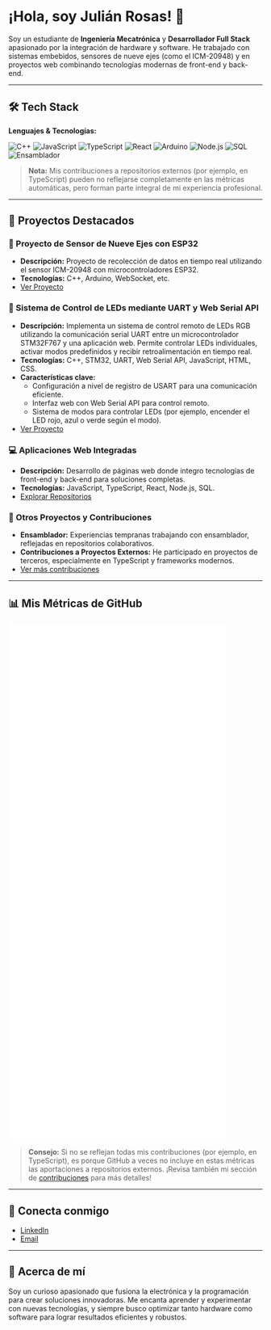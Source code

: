 <!-- Encabezado con imagen de perfil, puedes agregar una imagen de portada si lo deseas -->
# ¡Hola, soy Julián Rosas! 👋

Soy un estudiante de **Ingeniería Mecatrónica** y **Desarrollador Full Stack** apasionado por la integración de hardware y software. He trabajado con sistemas embebidos, sensores de nueve ejes (como el ICM-20948) y en proyectos web combinando tecnologías modernas de front-end y back-end.

---

## 🛠️ Tech Stack

**Lenguajes & Tecnologías:**

![C++](https://img.shields.io/badge/-C++-00599C?style=for-the-badge&logo=c%2B%2B&logoColor=white)
![JavaScript](https://img.shields.io/badge/-JavaScript-F7DF1E?style=for-the-badge&logo=javascript&logoColor=black)
![TypeScript](https://img.shields.io/badge/-TypeScript-3178C6?style=for-the-badge&logo=typescript&logoColor=white)
![React](https://img.shields.io/badge/-React-61DAFB?style=for-the-badge&logo=react&logoColor=white)
![Arduino](https://img.shields.io/badge/-Arduino-00979D?style=for-the-badge&logo=arduino&logoColor=white)
![Node.js](https://img.shields.io/badge/-Node.js-339933?style=for-the-badge&logo=node.js&logoColor=white)
![SQL](https://img.shields.io/badge/-SQL-4479A1?style=for-the-badge&logo=postgresql&logoColor=white)
![Ensamblador](https://img.shields.io/badge/-Assembly-000000?style=for-the-badge&logo=assembly&logoColor=white)

> **Nota:** Mis contribuciones a repositorios externos (por ejemplo, en TypeScript) pueden no reflejarse completamente en las métricas automáticas, pero forman parte integral de mi experiencia profesional.

---

## 🚀 Proyectos Destacados

### 📡 Proyecto de Sensor de Nueve Ejes con ESP32
- **Descripción:** Proyecto de recolección de datos en tiempo real utilizando el sensor ICM-20948 con microcontroladores ESP32.  
- **Tecnologías:** C++, Arduino, WebSocket, etc.  
- [Ver Proyecto](https://github.com/2J5R6/ICM20948-WebSocket-DataCollector)

### 🔌 Sistema de Control de LEDs mediante UART y Web Serial API
- **Descripción:** Implementa un sistema de control remoto de LEDs RGB utilizando la comunicación serial UART entre un microcontrolador STM32F767 y una aplicación web. Permite controlar LEDs individuales, activar modos predefinidos y recibir retroalimentación en tiempo real.
- **Tecnologías:** C++, STM32, UART, Web Serial API, JavaScript, HTML, CSS.
- **Características clave:**
  - Configuración a nivel de registro de USART para una comunicación eficiente.
  - Interfaz web con Web Serial API para control remoto.
  - Sistema de modos para controlar LEDs (por ejemplo, encender el LED rojo, azul o verde según el modo).
- [Ver Proyecto](https://github.com/2J5R6/USART_Registros-STM32)

### 💻 Aplicaciones Web Integradas
- **Descripción:** Desarrollo de páginas web donde integro tecnologías de front-end y back-end para soluciones completas.  
- **Tecnologías:** JavaScript, TypeScript, React, Node.js, SQL.  
- [Explorar Repositorios](https://github.com/2J5R6?tab=repositories)

### 🔧 Otros Proyectos y Contribuciones
- **Ensamblador:** Experiencias tempranas trabajando con ensamblador, reflejadas en repositorios colaborativos.  
- **Contribuciones a Proyectos Externos:** He participado en proyectos de terceros, especialmente en TypeScript y frameworks modernos.
- [Ver más contribuciones](https://github.com/2J5R6?tab=overview&from=2023-01-01&to=2023-12-31)

---

## 📊 Mis Métricas de GitHub

![Metrics](./github-metrics.svg?refresh=1)

> **Consejo:** Si no se reflejan todas mis contribuciones (por ejemplo, en TypeScript), es porque GitHub a veces no incluye en estas métricas las aportaciones a repositorios externos. ¡Revisa también mi sección de [contribuciones](https://github.com/2J5R6) para más detalles!

---

## 🔗 Conecta conmigo

- [LinkedIn](https://www.linkedin.com/in/envision-julián-andrés-rosas-sánchez-creating)
- [Email](julianrosassan@gmail.com)

---

## 📝 Acerca de mí

Soy un curioso apasionado que fusiona la electrónica y la programación para crear soluciones innovadoras. Me encanta aprender y experimentar con nuevas tecnologías, y siempre busco optimizar tanto hardware como software para lograr resultados eficientes y robustos.
